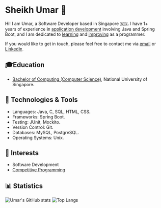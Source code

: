 # Sheikh Umar 👋

Hi!
I am Umar, a Software Developer based in Singapore 🇸🇬.
I have 1+ years of experience in [application development](https://github.com/shumarb/projects)
involving Java and Spring Boot,
and I am dedicated to [learning](https://github.com/shumarb/learning)
and [improving](https://github.com/shumarb/training) as a programmer.

If you would like to get in touch,
please feel
free to contact me via [email](mailto:shumarb@outlook.com) or [LinkedIn](https://www.linkedin.com/in/shumarb/).

## 🎓Education
- [Bachelor of Computing (Computer Science)](https://github.com/shumarb/coursework), National University of Singapore.

## 🔧 Technologies & Tools 
- Languages: Java, C, SQL, HTML, CSS.
- Frameworks: Spring Boot.
- Testing: JUnit, Mockito.
- Version Control: Git.
- Databases: MySQL, PostgreSQL.
- Operating Systems: Unix.

## 🌱 Interests
- Software Development
- [Competitive Programming](https://github.com/shumarb/training/tree/main/competitive-programming)

## 📊 Statistics
![Umar's GitHub stats](https://github-readme-stats.vercel.app/api?username=shumarb&theme=github_dark&show_icons=true)
![Top Langs](https://github-readme-stats.vercel.app/api/top-langs/?username=shumarb&layout=compact&theme=github_dark)
